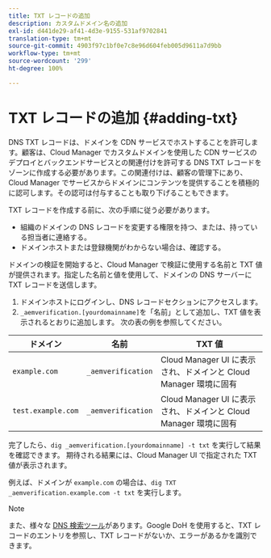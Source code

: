 ```yaml
---
title: TXT レコードの追加
description: カスタムドメイン名の追加
exl-id: d441de29-af41-4d3e-9155-531af9702841
translation-type: tm+mt
source-git-commit: 4903f97c1bf0e7c8e96d604feb005d9611a7d9bb
workflow-type: tm+mt
source-wordcount: '299'
ht-degree: 100%

---
```


# TXT レコードの追加 {#adding-txt}

DNS TXT レコードは、ドメインを CDN サービスでホストすることを許可します。顧客は、Cloud Manager でカスタムドメインを使用した CDN サービスのデプロイとバックエンドサービスとの関連付けを許可する DNS TXT レコードをゾーンに作成する必要があります。この関連付けは、顧客の管理下にあり、Cloud Manager でサービスからドメインにコンテンツを提供することを積極的に認可します。その認可は付与することも取り下げることもできます。

TXT レコードを作成する前に、次の手順に従う必要があります。

* 組織のドメインの DNS レコードを変更する権限を持つ、または、持っている担当者に連絡する。
* ドメインホストまたは登録機関がわからない場合は、確認する。

ドメインの検証を開始すると、Cloud Manager で検証に使用する名前と TXT 値が提供されます。指定した名前と値を使用して、ドメインの DNS サーバーに TXT レコードを送信します。

1. ドメインホストにログインし、DNS レコードセクションにアクセスします。
1. `_aemverification.[yourdomainname]`を「名前」として追加し、TXT 値を表示されるとおりに追加します。
次の表の例を参照してください。

| ドメイン | 名前 | TXT 値 |
|--- |--- |---|
| `example.com` | `_aemverification` | Cloud Manager UI に表示され、ドメインと Cloud Manager 環境に固有 |
| `test.example.com` | `_aemverification` | Cloud Manager UI に表示され、ドメインと Cloud Manager 環境に固有 |

完了したら、`dig _aemverification.[yourdomainname] -t txt` を実行して結果を確認できます。
期待される結果には、Cloud Manager UI で指定された TXT 値が表示されます。

例えば、ドメインが `example.com` の場合は、`dig TXT _aemverification.example.com -t txt` を実行します。

>[!NOTE]
>また、様々な [DNS 検索ツール](https://www.ultratools.com/tools/dnsLookup)があります。Google DoH を使用すると、TXT レコードのエントリを参照し、TXT レコードがないか、エラーがあるかを識別できます。
